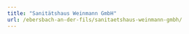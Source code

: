 ```yaml
---
title: "Sanitätshaus Weinmann GmbH"
url: /ebersbach-an-der-fils/sanitaetshaus-weinmann-gmbh/
---
```


